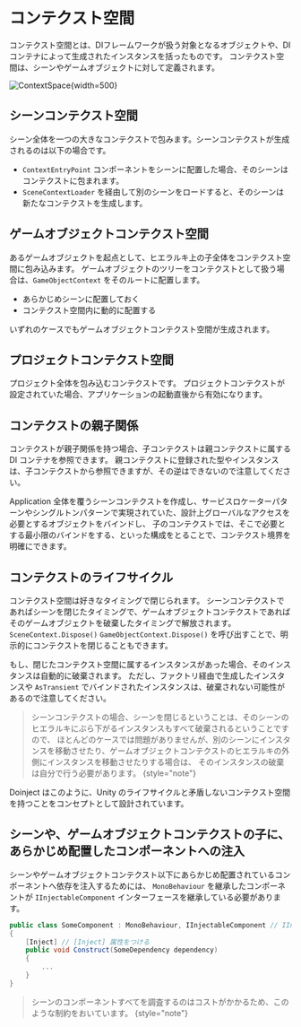 # コンテクスト空間

コンテクスト空間とは、DIフレームワークが扱う対象となるオブジェクトや、DIコンテナによって生成されたインスタンスを括ったものです。
コンテクスト空間は、シーンやゲームオブジェクトに対して定義されます。

![ContextSpace](ContextSpace.jpg){width=500}

## シーンコンテクスト空間

シーン全体を一つの大きなコンテクストで包みます。シーンコンテクストが生成されるのは以下の場合です。

* ```ContextEntryPoint``` コンポーネントをシーンに配置した場合、そのシーンはコンテクストに包まれます。
* ```SceneContextLoader``` を経由して別のシーンをロードすると、そのシーンは新たなコンテクストを生成します。


## ゲームオブジェクトコンテクスト空間

あるゲームオブジェクトを起点として、ヒエラルキ上の子全体をコンテクスト空間に包み込みます。
ゲームオブジェクトのツリーをコンテクストとして扱う場合は、```GameObjectContext``` をそのルートに配置します。

* あらかじめシーンに配置しておく
* コンテクスト空間内に動的に配置する

いずれのケースでもゲームオブジェクトコンテクスト空間が生成されます。

## プロジェクトコンテクスト空間

プロジェクト全体を包み込むコンテクストです。
プロジェクトコンテクストが設定されていた場合、アプリケーションの起動直後から有効になります。

## コンテクストの親子関係

コンテクストが親子関係を持つ場合、子コンテクストは親コンテクストに属する DI コンテナを参照できます。
親コンテクストに登録された型やインスタンスは、子コンテクストから参照できますが、その逆はできないので注意してください。

Application 全体を覆うシーンコンテクストを作成し、サービスロケーターパターンやシングルトンパターンで実現されていた、設計上グローバルなアクセスを必要とするオブジェクトをバインドし、
子のコンテクストでは、そこで必要とする最小限のバインドをする、といった構成をとることで、コンテクスト境界を明確にできます。

## コンテクストのライフサイクル

コンテクスト空間は好きなタイミングで閉じられます。
シーンコンテクストであればシーンを閉じたタイミングで、ゲームオブジェクトコンテクストであればそのゲームオブジェクトを破棄したタイミングで解放されます。
`SceneContext.Dispose()` `GameObjectContext.Dispose()` を呼び出すことで、明示的にコンテクストを閉じることもできます。

もし、閉じたコンテクスト空間に属するインスタンスがあった場合、そのインスタンスは自動的に破棄されます。
ただし、ファクトリ経由で生成したインスタンスや ```AsTransient``` でバインドされたインスタンスは、破棄されない可能性があるので注意してください。

> シーンコンテクストの場合、シーンを閉じるということは、そのシーンのヒエラルキにぶら下がるインスタンスもすべて破棄されるということですので、
> ほとんどのケースでは問題がありませんが、別のシーンにインスタンスを移動させたり、ゲームオブジェクトコンテクストのヒエラルキの外側にインスタンスを移動させたりする場合は、
> そのインスタンスの破棄は自分で行う必要があります。
{style="note"}


Doinject はこのように、Unity のライフサイクルと矛盾しないコンテクスト空間を持つことをコンセプトとして設計されています。

## シーンや、ゲームオブジェクトコンテクストの子に、あらかじめ配置したコンポーネントへの注入

シーンやゲームオブジェクトコンテクスト以下にあらかじめ配置されているコンポーネントへ依存を注入するためには、
```MonoBehaviour``` を継承したコンポーネントが ```IInjectableComponent``` インターフェースを継承している必要があります。

```C#
public class SomeComponent : MonoBehaviour, IInjectableComponent // IInjectableComponent を継承する
{
    [Inject] // [Inject] 属性をつける
    public void Construct(SomeDependency dependency)
    {
        ...
    }
}
```

> シーンのコンポーネントすべてを調査するのはコストがかかるため、このような制約をおいています。
{style="note"}
